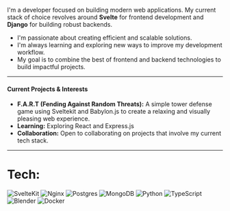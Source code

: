 I'm a developer focused on building modern web applications. My current stack of choice revolves around **Svelte** for frontend development and **Django** for building robust backends.

- I'm passionate about creating efficient and scalable solutions.
- I'm always learning and exploring new ways to improve my development workflow.
- My goal is to combine the best of frontend and backend technologies to build impactful projects.

---

#### Current Projects & Interests

- **F.A.R.T (Fending Against Random Threats):** A simple tower defense game using Sveltekit and Babylon.js to create a relaxing and visually pleasing web experience.
- **Learning:** Exploring React and Express.js
- **Collaboration:** Open to collaborating on projects that involve my current tech stack.

---

# Tech:
![SvelteKit](https://img.shields.io/badge/sveltekit-%23ff3e00.svg?style=for-the-badge&logo=svelte&logoColor=white) ![Nginx](https://img.shields.io/badge/nginx-%23009639.svg?style=for-the-badge&logo=nginx&logoColor=white) ![Postgres](https://img.shields.io/badge/postgres-%23316192.svg?style=for-the-badge&logo=postgresql&logoColor=white) ![MongoDB](https://img.shields.io/badge/MongoDB-%234ea94b.svg?style=for-the-badge&logo=mongodb&logoColor=white) ![Python](https://img.shields.io/badge/python-3670A0?style=for-the-badge&logo=python&logoColor=ffdd54) ![TypeScript](https://img.shields.io/badge/typescript-%23007ACC.svg?style=for-the-badge&logo=typescript&logoColor=white) ![Blender](https://img.shields.io/badge/blender-%23F5792A.svg?style=for-the-badge&logo=blender&logoColor=white) ![Docker](https://img.shields.io/badge/docker-%230db7ed.svg?style=for-the-badge&logo=docker&logoColor=white)

<!-- Proudly created with GPRM ( https://gprm.itsvg.in ) -->
